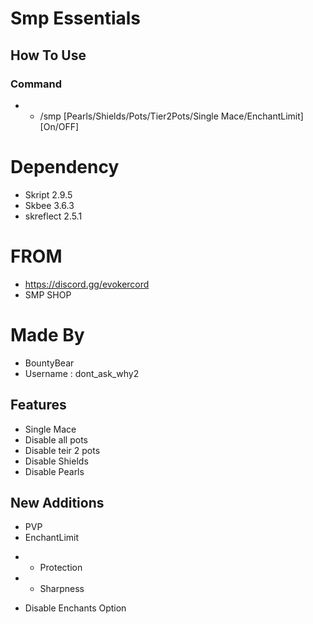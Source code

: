 # Smp Essentials

## How To Use
### Command
* * /smp [Pearls/Shields/Pots/Tier2Pots/Single Mace/EnchantLimit] [On/OFF]

# Dependency
* Skript 2.9.5
* Skbee 3.6.3
* skreflect 2.5.1

# FROM
* https://discord.gg/evokercord
* SMP SHOP


# Made By 
* BountyBear
* Username : dont_ask_why2

## Features
* Single Mace
* Disable all pots
* Disable teir 2 pots
* Disable Shields
* Disable Pearls


## New Additions

* PVP
* EnchantLimit
- - Protection
- - Sharpness
* Disable Enchants Option
